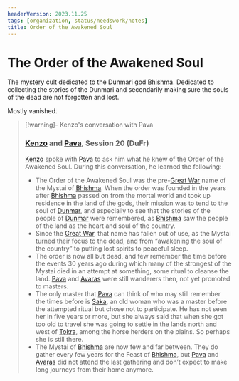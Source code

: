 ```yaml
---
headerVersion: 2023.11.25
tags: [organization, status/needswork/notes]
title: Order of the Awakened Soul
---
```

# The Order of the Awakened Soul

The mystery cult dedicated to the Dunmari god [Bhishma](<../../cosmology/gods/incorporeal-gods/dunmari/bhishma.md>). Dedicated to collecting the stories of the Dunmari and secondarily making sure the souls of the dead are not forgotten and lost. 

Mostly vanished. 

> [!warning]- Kenzo's conversation with Pava 
> 
> ### [Kenzo](<../../people/pcs/dunmar-fellowship/kenzo.md>) and [Pava](<../../people/dunmari/pava.md>), Session 20 (DuFr)
> 
> [Kenzo](<../../people/pcs/dunmar-fellowship/kenzo.md>) spoke with [Pava](<../../people/dunmari/pava.md>) to ask him what he knew of the Order of the Awakened Soul. During this conversation, he learned the following:
> 
> - The Order of the Awakened Soul was the pre-[Great War](<../../events/1500s/great-war.md>) name of the Mystai of [Bhishma](<../../cosmology/gods/incorporeal-gods/dunmari/bhishma.md>). When the order was founded in the years after [Bhishma](<../../cosmology/gods/incorporeal-gods/dunmari/bhishma.md>) passed on from the mortal world and took up residence in the land of the gods, their mission was to tend to the soul of [Dunmar](<../../gazetteer/greater-dunmar/realms/dunmar/dunmar.md>), and especially to see that the stories of the people of [Dunmar](<../../gazetteer/greater-dunmar/realms/dunmar/dunmar.md>) were remembered, as [Bhishma](<../../cosmology/gods/incorporeal-gods/dunmari/bhishma.md>) saw the people of the land as the heart and soul of the country. 
> - Since the [Great War](<../../events/1500s/great-war.md>), that name has fallen out of use, as the Mystai turned their focus to the dead, and from “awakening the soul of the country” to putting lost spirits to peaceful sleep.
> - The order is now all but dead, and few remember the time before the events 30 years ago during which many of the strongest of the Mystai died in an attempt at something, some ritual to cleanse the land. [Pava](<../../people/dunmari/pava.md>) and [Avaras](<../../people/dunmari/avaras.md>) were still wanderers then, not yet promoted to masters.
> - The only master that [Pava](<../../people/dunmari/pava.md>) can think of who may still remember the times before is [Saka](<../../people/dunmari/saka.md>), an old woman who was a master before the attempted ritual but chose not to participate. He has not seen her in five years or more, but she always said that when she got too old to travel she was going to settle in the lands north and west of [Tokra](<../../gazetteer/greater-dunmar/realms/dunmar/central-dunmar/tokra/tokra.md>), among the horse herders on the plains. So perhaps she is still there.
> - The Mystai of [Bhishma](<../../cosmology/gods/incorporeal-gods/dunmari/bhishma.md>) are now few and far between. They do gather every few years for the Feast of [Bhishma](<../../cosmology/gods/incorporeal-gods/dunmari/bhishma.md>), but [Pava](<../../people/dunmari/pava.md>) and [Avaras](<../../people/dunmari/avaras.md>) did not attend the last gathering and don’t expect to make long journeys from their home anymore.




